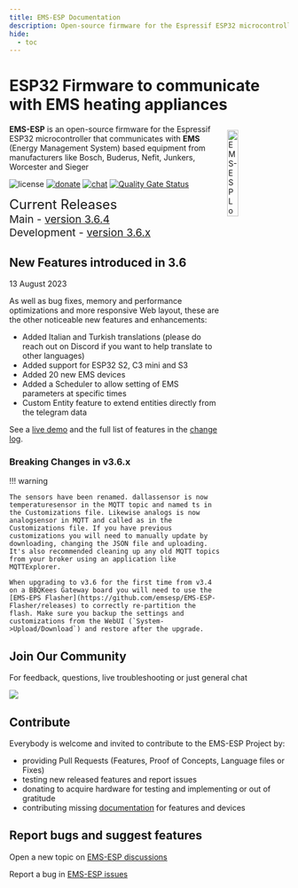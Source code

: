 ```yaml
---
title: EMS-ESP Documentation
description: Open-source firmware for the Espressif ESP32 microcontroller that communicates with EMS (Energy Management System) based equipment from manufacturers like Bosch, Buderus, Nefit, Junkers, Worcester and Sieger.
hide:
  - toc
---
```


# ESP32 Firmware to communicate with EMS heating appliances

<img style="margin: 10px 10px; float:right; width:20%" src="_media/logo/boiler.svg" alt="EMS-ESP Logo"></img>
**EMS-ESP** is an open-source firmware for the Espressif ESP32 microcontroller that communicates with **EMS** (Energy Management System) based equipment from manufacturers like Bosch, Buderus, Nefit, Junkers, Worcester and Sieger

![license](https://img.shields.io/github/license/emsesp/EMS-ESP.svg)
[![donate](https://img.shields.io/badge/donate-PayPal-blue.svg)](https://www.paypal.com/paypalme/prderbyshire/2)
[![chat](https://img.shields.io/discord/816637840644505620.svg?style=flat-square&color=blueviolet)](https://discord.gg/3J3GgnzpyT)
[![Quality Gate Status](https://sonarcloud.io/api/project_badges/measure?project=emsesp_EMS-ESP32&metric=alert_status)](https://sonarcloud.io/summary/new_code?id=emsesp_EMS-ESP32)

<span style="font-size: 1.5rem">Current Releases</span>
<span style="font-size: 1.2rem">
<BR>Main - <a href="https://github.com/emsesp/EMS-ESP32/releases/tag/v3.6.4">version 3.6.4</a>
<BR>Development - <a href="https://github.com/emsesp/EMS-ESP32/releases/tag/latest">version 3.6.x</a>
</span>

## New Features introduced in 3.6

13 August 2023

As well as bug fixes, memory and performance optimizations and more responsive Web layout, these are the other noticeable new features and enhancements:

- Added Italian and Turkish translations (please do reach out on Discord if you want to help translate to other languages)
- Added support for ESP32 S2, C3 mini and S3
- Added 20 new EMS devices
- Added a Scheduler to allow setting of EMS parameters at specific times
- Custom Entity feature to extend entities directly from the telegram data

See a [live demo](https://ems-esp.derbyshire.nl/) and the full list of features in the [change log](Version-Release-History#350-current-development-version).

### Breaking Changes in v3.6.x

!!! warning

    The sensors have been renamed. dallassensor is now temperaturesensor in the MQTT topic and named ts in the Customizations file. Likewise analogs is now analogsensor in MQTT and called as in the Customizations file. If you have previous customizations you will need to manually update by downloading, changing the JSON file and uploading. It's also recommended cleaning up any old MQTT topics from your broker using an application like MQTTExplorer.

    When upgrading to v3.6 for the first time from v3.4 on a BBQKees Gateway board you will need to use the [EMS-EPS Flasher](https://github.com/emsesp/EMS-ESP-Flasher/releases) to correctly re-partition the flash. Make sure you backup the settings and customizations from the WebUI (`System->Upload/Download`) and restore after the upgrade.

## Join Our Community

For feedback, questions, live troubleshooting or just general chat

<a href="https://discord.gg/3J3GgnzpyT"><img src="https://discordapp.com/api/guilds/816637840644505620/widget.png?style=banner2"></a>

## Contribute

Everybody is welcome and invited to contribute to the EMS-ESP Project by:

- providing Pull Requests (Features, Proof of Concepts, Language files or Fixes)
- testing new released features and report issues
- donating to acquire hardware for testing and implementing or out of gratitude
- contributing missing [documentation](Contributing.md) for features and devices

## Report bugs and suggest features

Open a new topic on [EMS-ESP discussions](https://github.com/emsesp/EMS-ESP32/discussions)

Report a bug in [EMS-ESP issues](https://github.com/emsesp/EMS-ESP32/issues)
